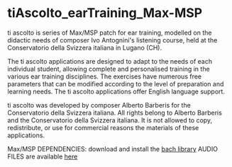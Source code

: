 # tiAscolto_earTraining_Max-MSP

ti ascolto is series of Max/MSP patch for ear training, modelled on the didactic needs of composer Ivo Antognini's listening course, held at the Conservatorio della Svizzera italiana in Lugano (CH).

The ti ascolto applications are designed to adapt to the needs of each individual student, allowing complete and personalised training in the various ear training disciplines. The exercises have numerous free parameters that can be modified according to the level of preparation and learning needs. The ti ascolto applications offer English language support.

ti ascolto was developed by composer Alberto Barberis for the Conservatorio della Svizzera italiana. All rights belong to Alberto Barberis and the Conservatorio della Svizzera italiana. It is not allowed to copy, redistribute, or use for commercial reasons the materials of these applications.

Max/MSP DEPENDENCIES: download and install the [bach library](https://www.bachproject.net/)
AUDIO FILES are available [here](https://drive.google.com/drive/folders/1AlPeSSgedl2uO8W4RnZ-5lrW-le2P7jS?usp=sharing)

